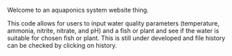 Welcome to an aquaponics system website thing.

This code allows for users to input water quality parameters (temperature, ammonia, nitrite, nitrate, and pH) and a fish or plant and see if the water is suitable for chosen fish or plant.
This is still under developed and file history can be checked by clicking on history.
